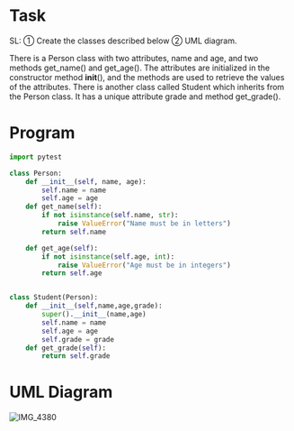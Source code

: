 # Task

SL: ① Create the classes described below ② UML diagram.

There is a Person class with two attributes, name and age, and two methods get_name() and get_age(). 
The attributes are initialized in the constructor method __init__(), and the methods are used to retrieve the values of the attributes. 
There is another class called Student which inherits from the Person class. It has a unique attribute grade and method get_grade().

# Program

```.py
import pytest

class Person:
    def __init__(self, name, age):
        self.name = name
        self.age = age
    def get_name(self):
        if not isinstance(self.name, str):
            raise ValueError("Name must be in letters")
        return self.name

    def get_age(self):
        if not isinstance(self.age, int):
            raise ValueError("Age must be in integers")
        return self.age


class Student(Person):
    def __init__(self,name,age,grade):
        super().__init__(name,age)
        self.name = name
        self.age = age
        self.grade = grade
    def get_grade(self):
        return self.grade
```

# UML Diagram

![IMG_4380](https://user-images.githubusercontent.com/112055140/216819273-1ca7f495-fdc5-43d3-9ff0-765c5c907028.jpg)
